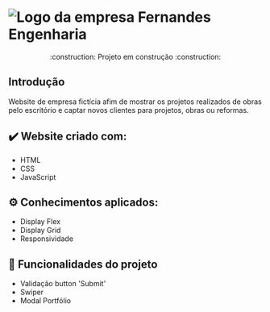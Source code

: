 # ![Logo da empresa Fernandes Engenharia](https://user-images.githubusercontent.com/91302393/191876242-f02242c5-8653-4a13-a945-c3fa971d4ca2.png)
<p align="center">
:construction: Projeto em construção :construction:
  
  ## Introdução

  Website de empresa fictícia afim de mostrar os projetos realizados de obras pelo escritório e captar novos clientes para projetos, obras ou reformas.

## ✔️ Website criado com:
- HTML 
- CSS
- JavaScript

## :gear: Conhecimentos aplicados: 
- Display Flex
- Display Grid
- Responsividade 

## :hammer: Funcionalidades do projeto
- Validação button 'Submit'
- Swiper
- Modal Portfólio
